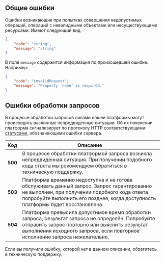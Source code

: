 ## Общие ошибки

Ошибки возникающие при попытках совершения недопустимых операций, операций с невалидными объектами или несуществующими ресурсами. Имеют следующий вид:

```json
{
    "code": "string",
    "message": "string"
}
```

В поле `message` содержится информация по произошедшей ошибке. Например:

```json
{
    "code": "invalidRequest",
    "message": "Property 'name' is required."
}
```

## Ошибки обработки запросов

В процессе обработки запросов силами нашей платформы могут происходить различные непредвиденные ситуации. Об их появлении платформа сигнализирует по протоколу HTTP соответствующими [статусами][5xx], обозначающими ошибки сервера.

|  Код    |  Описание  |
| ------- | ---------- |
| **500** | В процессе обработки платформой запроса возникла непредвиденная ситуация. При получении подобного кода ответа мы рекомендуем обратиться в техническую поддержку. |
| **503** | Платформа временно недоступна и не готова обслуживать данный запрос. Запрос гарантированно не выполнен, при получении подобного кода ответа попробуйте выполнить его позднее, когда доступность платформы будет восстановлена. |
| **504** | Платформа превысила допустимое время обработки запроса, результат запроса не определён. Попробуйте отправить запрос повторно или выяснить результат выполнения исходного запроса, если повторное исполнение запроса нежелательно. |

[5xx]: https://tools.ietf.org/html/rfc7231#section-6.6


Если вы получили ошибку, которой нет в данном описании, обратитесь в техническую поддержку.
